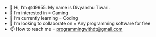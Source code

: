 - 👋 Hi, I’m @d9955. My name is Divyanshu Tiwari.
- 👀 I’m interested in = Gaming
- 🌱 I’m currently learning = Coding
- 💞️ I’m looking to collaborate on = Any programming software for free
- 📫 How to reach me = programmingwithdt@gmail.com

<!---
d9955/d9955 is a ✨ special ✨ repository because its `README.md` (this file) appears on your GitHub profile.
You can click the Preview link to take a look at your changes.
--->
